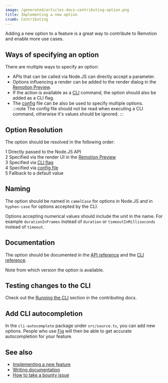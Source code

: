 ```yaml
---
image: /generated/articles-docs-contributing-option.png
title: Implementing a new option
crumb: Contributing
---
```


Adding a new option to a feature is a great way to contribute to Remotion and enable more use cases.

## Ways of specifying an option

There are multiple ways to specify an option:

- APIs that can be called via Node.JS can directly accept a parameter.
- Options influencing a render can be added to the render dialog in the [Remotion Preview](/docs/terminology#remotion-preview).
- If the action is available as a [CLI](/docs/cli) command, the option should also be added as a CLI flag.
- The [config](/docs/config) file can be also be used to specify multiple options. <br/>
  :::note
  The config file should not be read when executing a CLI command, otherwise it's values should be ignored.
  :::

## Option Resolution

The option should be resolved in the following order:

<Step>1</Step> Directly passed to the Node.JS API<br/>
<Step>2</Step> Specified via the render UI in the <a href="/docs/terminology#remotion-preview">Remotion Preview</a><br/>
<Step>3</Step> Specified via <a href="/docs/cli">CLI flag</a><br/>
<Step>4</Step> Specified via <a href="/docs/config">config file</a><br/>
<Step>5</Step> Fallback to a default value

## Naming

The option should be named in `camelCase` for options in Node.JS and in `hyphen-case` for options accepted by the CLI.

Options accepting numerical values should include the unit in the name. For example `durationInFrames` instead of `duration` or `timeoutInMilliseconds` instead of `timeout`.

## Documentation

The option should be documented in the [API reference](/docs/api) and the [CLI reference](/docs/cli).

Note from which version the option is available.

## Testing changes to the CLI

Check out the [Running the CLI](/docs/contributing) section in the contributing docs.

## Add CLI autocompletion

In the `cli-autocomplete` package under `src/source.ts`, you can add new options. People who use [Fig](https://fig.io) will then be able to get accurate autocompletion for your feature.

## See also

- [Implementing a new feature](/docs/contributing/feature)
- [Writing documentation](/docs/contributing/docs)
- [How to take a bounty issue](/docs/contributing/bounty)
